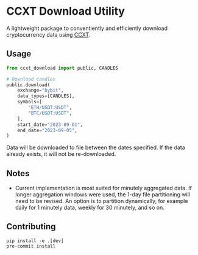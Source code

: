 # CCXT Download Utility

A lightweight package to conventiently and efficiently download 
cryptocurrency data using [CCXT](https://github.com/ccxt/ccxt).

## Usage

```python
from ccxt_download import public, CANDLES

# Download candles
public.download(
    exchange="bybit",
    data_types=[CANDLES],
    symbols=[
        "ETH/USDT:USDT",
        "BTC/USDT:USDT",
    ],
    start_date="2023-09-01",
    end_date="2023-09-05",
)
```

Data will be downloaded to file between the dates specified. If the 
data already exists, it will not be re-downloaded.

## Notes
- Current implementation is most suited for minutely aggregated data. If
longer aggregation windows were used, the 1-day file partitioning will
need to be revised. An option is to partition dynamically, for example
daily for 1 minutely data, weekly for 30 minutely, and so on.

## Contributing

```
pip install -e .[dev]
pre-commit install
```
